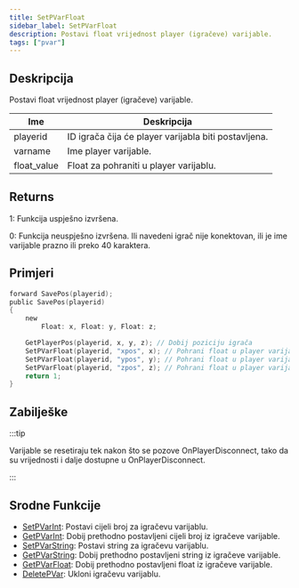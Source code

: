 ```yaml
---
title: SetPVarFloat
sidebar_label: SetPVarFloat
description: Postavi float vrijednost player (igračeve) varijable.
tags: ["pvar"]
---
```


## Deskripcija

Postavi float vrijednost player (igračeve) varijable.

| Ime         | Deskripcija                                          |
| ----------- | ---------------------------------------------------- |
| playerid    | ID igrača čija će player varijabla biti postavljena. |
| varname     | Ime player varijable.                                |
| float_value | Float za pohraniti u player varijablu.               |

## Returns

1: Funkcija uspješno izvršena.

0: Funkcija neuspješno izvršena. Ili navedeni igrač nije konektovan, ili je ime varijable prazno ili preko 40 karaktera.

## Primjeri

```c
forward SavePos(playerid);
public SavePos(playerid)
{
    new
        Float: x, Float: y, Float: z;

    GetPlayerPos(playerid, x, y, z); // Dobij poziciju igrača
    SetPVarFloat(playerid, "xpos", x); // Pohrani float u player varijablu
    SetPVarFloat(playerid, "ypos", y); // Pohrani float u player varijablu
    SetPVarFloat(playerid, "zpos", z); // Pohrani float u player varijablu
    return 1;
}
```

## Zabilješke

:::tip

Varijable se resetiraju tek nakon što se pozove OnPlayerDisconnect, tako da su vrijednosti i dalje dostupne u OnPlayerDisconnect.

:::

## Srodne Funkcije

- [SetPVarInt](SetPVarInt): Postavi cijeli broj za igračevu varijablu.
- [GetPVarInt](GetPVarInt): Dobij prethodno postavljeni cijeli broj iz igračeve varijable.
- [SetPVarString](SetPVarString): Postavi string za igračevu varijablu.
- [GetPVarString](GetPVarString): Dobij prethodno postavljeni string iz igračeve varijable.
- [GetPVarFloat](GetPVarFloat): Dobij prethodno postavljeni float iz igračeve varijable.
- [DeletePVar](DeletePVar): Ukloni igračevu varijablu.

